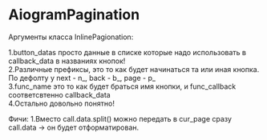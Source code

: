 # AiogramPagination

Аргументы класса InlinePagionation:  

1.button_datas просто данные в списке которые надо использовать в callback_data  в названиях кнопок!  
2.Различные префиксы, это то как будет начинаться та или иная кнопка. По дефолту у next - n_, back - b_, page - p_  
3.func_name это то как будет браться имя кнопки, и func_callback соответсвтенно callback_data  
4.Остально довольно понятно!  


Фичи:
1.Вместо call.data.split() можно передать в cur_page сразу call.data -> он будет отформатирован.
